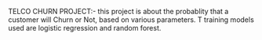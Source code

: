 TELCO CHURN PROJECT:- this project is about the probablity that a customer will Churn or Not, based on various parameters. T training models used are logistic regression and random forest.
